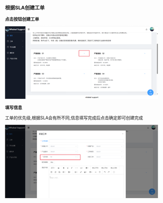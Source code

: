 ### 根据SLA创建工单

__点击按钮创建工单__

![createCaseAccordingToSLA.png](../../images/whaleal-support/create-case-according-sla.png)

__填写信息__

工单的优先级,根据SLA会有所不同,信息填写完成后点击确定即可创建完成

![caseInfo.png](../../images/whaleal-support/case-info.png)
